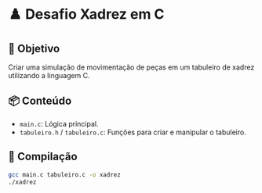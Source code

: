 # ♟️ Desafio Xadrez em C

## 🎯 Objetivo

Criar uma simulação de movimentação de peças em um tabuleiro de xadrez utilizando a linguagem C.

## 📦 Conteúdo

- `main.c`: Lógica principal.
- `tabuleiro.h` / `tabuleiro.c`: Funções para criar e manipular o tabuleiro.

## 🔧 Compilação

```bash
gcc main.c tabuleiro.c -o xadrez
./xadrez

